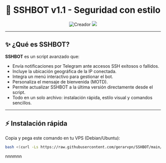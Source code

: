 <h1 align="center">
  🚀 SSHBOT v1.1 - Seguridad con estilo
</h1>

<p align="center">
  <img src="https://img.shields.io/badge/CREADOR-GERARVPN-blueviolet?style=flat-square&logo=telegram" alt="Creador">
  <a href="https://t.me/GERARVPN"><img src="https://img.shields.io/badge/Telegram-@GERARVPN-blue?style=flat-square&logo=telegram"></a>
</p>

---

## ✨ ¿Qué es SSHBOT?

**SSHBOT** es un script avanzado que:
- Envía notificaciones por Telegram ante accesos SSH exitosos o fallidos.
- Incluye la ubicación geográfica de la IP conectada.
- Integra un menú interactivo para gestionar el bot.
- Personaliza el mensaje de bienvenida (MOTD).
- Permite actualizar SSHBOT a la última versión directamente desde el script.
- Todo en un solo archivo: instalación rápida, estilo visual y comandos sencillos.

---

## ⚡ Instalación rápida

Copia y pega este comando en tu VPS (Debian/Ubuntu):


```bash
bash <(curl -Ls https://raw.githubusercontent.com/gerarvpn/SSHBOT/main/sshbot_installer.sh)
```
nnnmnn
